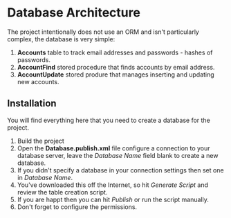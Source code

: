 ﻿# Database Architecture
The project intentionally does not use an ORM and isn't particularly complex, the database is very simple:
1. **Accounts** table to track email addresses and passwords - hashes of passwords.
2. **AccountFind** stored procedure that finds accounts by email address.
3. **AccountUpdate** stored produre that manages inserting and updating new accounts.

## Installation
You will find everything here that you need to create a database for the project.

1. Build the project
2. Open the **Database.publish.xml** file configure a connection to your database server, leave the *Database Name* field blank to create a new database.
3. If you didn't specify a database in your connection settings then set one in *Database Name*.
4. You've downloaded this off the Internet, so hit *Generate Script* and review the table creation script.
5. If you are happt then you can hit *Publish* or run the script manually.
6. Don't forget to configure the permissions.


